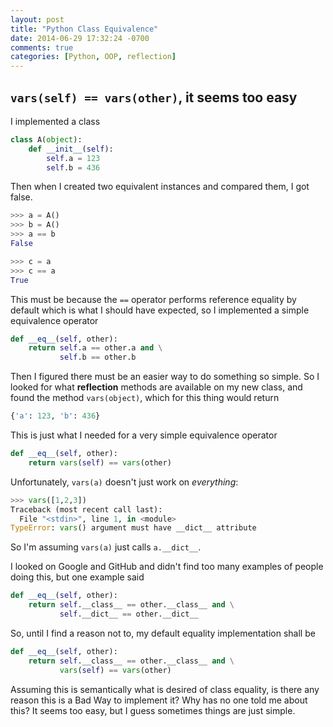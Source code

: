 ```yaml
---
layout: post
title: "Python Class Equivalence"
date: 2014-06-29 17:32:24 -0700
comments: true
categories: [Python, OOP, reflection]
---
```


## `vars(self) == vars(other)`, it seems too easy

I implemented a class

```python
class A(object):
    def __init__(self):
        self.a = 123
        self.b = 436
```

Then when I created two equivalent instances and compared them, I got false.

```python
>>> a = A()
>>> b = A()
>>> a == b
False

>>> c = a
>>> c == a
True
```

This must be because the `==` operator performs reference equality by default
which is what I should have expected, so I implemented a simple equivalence operator

```python
def __eq__(self, other):
    return self.a == other.a and \
           self.b == other.b
```

Then I figured there must be an easier way to do something so simple. So I
looked for what **reflection** methods are available on my new class, and
found the method `vars(object)`, which for this thing would return

```python
{'a': 123, 'b': 436}
```

This is just what I needed for a very simple equivalence operator

```python
def __eq__(self, other):
    return vars(self) == vars(other)
```

Unfortunately, `vars(a)` doesn't just work on *everything*:

```python
>>> vars([1,2,3])
Traceback (most recent call last):
  File "<stdin>", line 1, in <module>
TypeError: vars() argument must have __dict__ attribute
```

So I'm assuming `vars(a)` just calls `a.__dict__`.

I looked on Google and GitHub and didn't find too many examples of people
doing this, but one example said

```python
def __eq__(self, other):
    return self.__class__ == other.__class__ and \
           self.__dict__ == other.__dict__
```

So, until I find a reason not to, my default equality implementation shall be

```python
def __eq__(self, other):
    return self.__class__ == other.__class__ and \
           vars(self) == vars(other)
```

Assuming this is semantically what is desired of class equality, is there any
reason this is a Bad Way to implement it? Why has no one told me about this?
It seems too easy, but I guess sometimes things are just simple.
